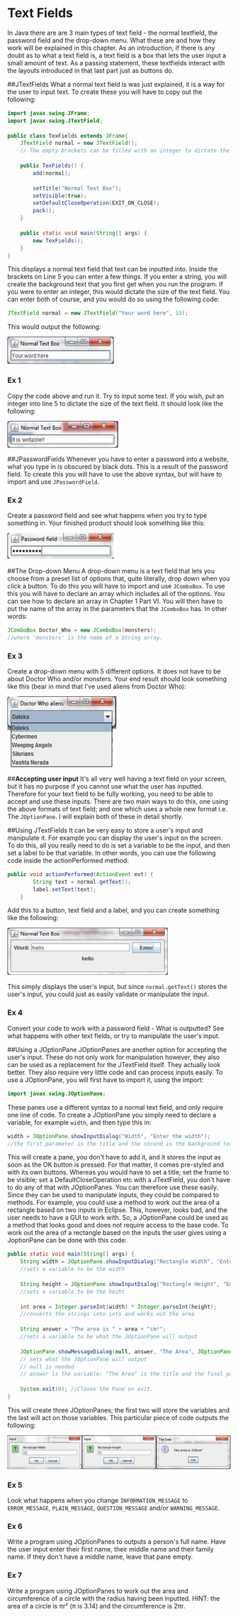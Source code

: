 Text Fields
===

In Java there are are 3 main types of text field - the normal textfield, the password field and the drop-down menu. What these are and how they work will be explained in this chapter. As an introduction, if there is any doubt as to what a text field is, a text field is a box that lets the user input a small amount of text. As a passing statement, these textfields interact with the layouts introduced in that last part just as buttons do.

##JTextFields
What a normal text field is was just explained, it is a way for the user to input text. To create these you will have to copy out the following:
```java
import javax.swing.JFrame;
import javax.swing.JTextField;

public class TexFields extends JFrame{
	JTextField normal = new JTextField();
	// The empty brackets can be filled with an integer to dictate the preffered size of the text field.
	
	public TexFields() {
		add(normal);
		
		setTitle("Normal Text Box");
		setVisible(true);
		setDefaultCloseOperation(EXIT_ON_CLOSE);
		pack();
	}
	
	public static void main(String[] args) {
		new TexFields();
	}
}
```
This displays a normal text field that text can be inputted into. Inside the brackets on Line 5 you can enter a few things. If you enter a string, you will create the background text that you first get when you run the program. If you were to enter an integer, this would dictate the size of the text field. You can enter both of course, and you would do so using the following code:
```java
JTextField normal = new JTextField("Your word here", 15);
```
This would output the following:

![A text field with its size and underlay designated](../Images/better_text_field.png)

### Ex 1
Copy the code above and run it. Try to input some text. If you wish, put an integer into line 5 to dictate the size of the text field. It should look like the following:

![A normal text field](../Images/normal_text_field.png)

##JPasswordFields
Whenever you have to enter a password into a website, what you type in is obscured by black dots. This is a result of the password field. To create this you will have to use the above syntax, but will have to import and use `JPasswordField`.

### Ex 2
Create a password field and see what happens when you try to type something in. Your finished product should look something like this:

![A password field](../Images/password_field.png)

##The Drop-down Menu
A drop-down menu is a text field that lets you choose from a preset list of options that, quite literally, drop down when you click a button. To do this you will have to import and use `JComboBox`. To use this you will have to declare an array which includes all of the options. You can see how to declare an array in Chapter 1 Part VI. You will then have to put the name of the array in the parameters that the `JComboBox` has. In other words: 
```java
JComboBox Doctor_Who = new JComboBox(monsters);
//where 'monsters' is the name of a String array.
```

### Ex 3
Create a drop-down menu with 5 different options. It does not have to be about Doctor Who and/or monsters. Your end result should look something like this (bear in mind that I've used aliens from Doctor Who):

![A drop-down Menu](../Images/drop-down_menu.png)

##**Accepting user input**
It's all very well having a text field on your screen, but it has no purpose if you cannot use what the user has inputted. Therefore for your text field to be fully working, you need to be able to accept and use these inputs. There are two main ways to do this, one using the above formats of text field; and one which uses a whole new format i.e. The `JOptionPane`. I will explain both of these in detail shortly.

##Using JTextFields
It can be very easy to store a user's input and manipulate it. For example you can display the user's input on the screen. To do this, all you really need to do is set a variable to be the input, and then set a label to be that variable. In other words, you can use the following code inside the actionPerformed method:
```java
public void actionPerformed(ActionEvent evt) {
	    String text = normal.getText();
	    label.setText(text);
	}
```
Add this to a button, text field and a label, and you can create something like the following:

![Displaying user input](../Images/displaying_user_input.png)

This simply displays the user's input, but since `normal.getText()` stores the user's input, you could just as easily validate or manipulate the input.

### Ex 4
Convert your code to work with a password field - What is outputted?
See what happens with other text fields, or try to manipulate the user's input.

##Using a JOptionPane
JOptionPanes are another option for accepting the user's input. These do not only work for manipulation however, they also can be used as a replacement for the JTextField itself.  They actually look better. They also require very little code and can process inputs easily. To use a JOptionPane, you will first have to import it, using the import:
```java
import javax.swing.JOptionPane;
```
These panes use a different syntax to a normal text field, and only require one line of code. To create a JOptionPane you simply need to declare a variable, for example `width`, and then type this in:
```java
width = JOptionPane.showInputDialog("Width", "Enter the width");
//the first parameter is the title and the second is the background text. 
```
This will create a pane, you don't have to add it, and it stores the input as soon as the OK button is pressed. For that matter, it comes pre-styled and with its own buttons. Whereas you would have to set a title; set the frame to be visible; set a DefaultCloseOperation etc with a JTextField, you don't have to do any of that with JOptionPanes. You can therefore use these easily. Since they can be used to manipulate inputs, they could be compared to methods. For example, you could use a method to work out the area of a rectangle based on two inputs in Eclipse. This, however, looks bad, and the user needs to have a GUI to work with. So, a JOptionPane could be used as a method that looks good and does not require access to the base code. To work out the area of a rectangle based on the inputs the user gives using a JoptionPane can be done with this code:
```java
public static void main(String[] args) {
	String width = JOptionPane.showInputDialog("Rectangle Width", "Enter the width of your rectangle");
	//sets a variable to be the width
		
	String height = JOptionPane.showInputDialog("Rectangle Height", "Enter the height of your rectangle");
	//sets a variable to be the heiht
		
	int area = Integer.parseInt(width) * Integer.parseInt(height);
	//converts the strings into ints and works out the area
		
	String answer = "The area is " + area + "cm²";
	//sets a variable to be what the JOptionPane will output
		
	JOptionPane.showMessageDialog(null, answer, "The Area", JOptionPane.INFORMATION_MESSAGE);
	// sets what the JOptionPane will output 
	// null is needed
	// answer is the variable; "The Area" is the title and the final part is the image shown (see example)
		
	System.exit(0); //Closes the Pane on exit.
}
```
This will create three JOptionPanes; the first two will store the variables and the last will act on those variables. This particular piece of code outputs the following:

![Three JOptionPanes](../Images/JOptionPanes.png)

### Ex 5
Look what happens when you change `INFORMATION_MESSAGE` to `ERROR_MESSAGE`, `PLAIN_MESSAGE`, `QUESTION_MESSAGE` and/or `WARNING_MESSAGE`.

### Ex 6
Write a program using JOptionPanes to outputs a person's full name. Have the user input enter their first name, their middle name and their family name. If they don't have a middle name, leave that pane empty.

### Ex 7
Write a program using JOptionPanes to work out the area and circumference of a circle with the radius having been inputted. HINT: the area of a circle is πr² (π is 3.14) and the circumference is 2πr.
